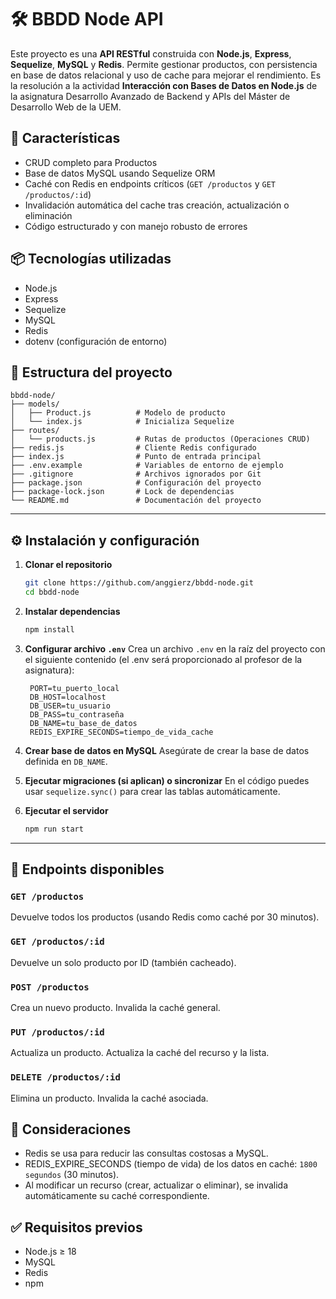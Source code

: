 # 🛠️ BBDD Node API

Este proyecto es una **API RESTful** construida con **Node.js**, **Express**, **Sequelize**, **MySQL** y **Redis**. Permite gestionar productos, con persistencia en base de datos relacional y uso de cache para mejorar el rendimiento. Es la resolución a la actividad **Interacción con Bases de Datos en Node.js** de la asignatura Desarrollo Avanzado de Backend y APIs del Máster de Desarrollo Web de la UEM.

## 🚀 Características

- CRUD completo para Productos
- Base de datos MySQL usando Sequelize ORM
- Caché con Redis en endpoints críticos (`GET /productos` y `GET /productos/:id`)
- Invalidación automática del cache tras creación, actualización o eliminación
- Código estructurado y con manejo robusto de errores

## 📦 Tecnologías utilizadas

- Node.js
- Express
- Sequelize
- MySQL
- Redis
- dotenv (configuración de entorno)


## 📁 Estructura del proyecto

```
bbdd-node/
├── models/
│   ├── Product.js          # Modelo de producto
│   └── index.js            # Inicializa Sequelize
├── routes/
│   └── products.js         # Rutas de productos (Operaciones CRUD)
├── redis.js                # Cliente Redis configurado
├── index.js                # Punto de entrada principal
├── .env.example            # Variables de entorno de ejemplo
├── .gitignore              # Archivos ignorados por Git
├── package.json            # Configuración del proyecto
├── package-lock.json       # Lock de dependencias
└── README.md               # Documentación del proyecto
```

---

## ⚙️ Instalación y configuración

1. **Clonar el repositorio**

   ```bash
   git clone https://github.com/anggierz/bbdd-node.git
   cd bbdd-node
   ```

2. **Instalar dependencias**

   ```bash
   npm install
   ```

3. **Configurar archivo `.env`**
   Crea un archivo `.env` en la raíz del proyecto con el siguiente contenido (el .env será proporcionado al profesor de la asignatura):

   ```env
    PORT=tu_puerto_local
    DB_HOST=localhost
    DB_USER=tu_usuario
    DB_PASS=tu_contraseña
    DB_NAME=tu_base_de_datos
    REDIS_EXPIRE_SECONDS=tiempo_de_vida_cache
   ```

4. **Crear base de datos en MySQL**
   Asegúrate de crear la base de datos definida en `DB_NAME`.

5. **Ejecutar migraciones (si aplican) o sincronizar**
   En el código puedes usar `sequelize.sync()` para crear las tablas automáticamente.

6. **Ejecutar el servidor**

   ```bash
   npm run start
   ```

---

## 🧪 Endpoints disponibles

### `GET /productos`

Devuelve todos los productos (usando Redis como caché por 30 minutos).

### `GET /productos/:id`

Devuelve un solo producto por ID (también cacheado).

### `POST /productos`

Crea un nuevo producto. Invalida la caché general.

### `PUT /productos/:id`

Actualiza un producto. Actualiza la caché del recurso y la lista.

### `DELETE /productos/:id`

Elimina un producto. Invalida la caché asociada.

## 🧠 Consideraciones

- Redis se usa para reducir las consultas costosas a MySQL.
- REDIS_EXPIRE_SECONDS (tiempo de vida) de los datos en caché: `1800 segundos` (30 minutos).
- Al modificar un recurso (crear, actualizar o eliminar), se invalida automáticamente su caché correspondiente.


## ✅ Requisitos previos

- Node.js ≥ 18
- MySQL
- Redis
- npm
